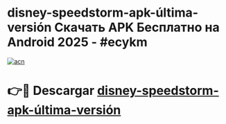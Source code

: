 # disney-speedstorm-apk-última-versión Скачать APK Бесплатно на Android 2025 - #ecykm

[![acn](https://github.com/user-attachments/assets/0f9c940e-d8b0-45ae-aac7-cd30a18b3e1c)](https://apps.freeplayer.one?title=disney-speedstorm-apk-última-versión&ref=9RF)

# 👉🔴 Descargar [disney-speedstorm-apk-última-versión](https://apps.freeplayer.one?title=disney-speedstorm-apk-última-versión&ref=9RF)